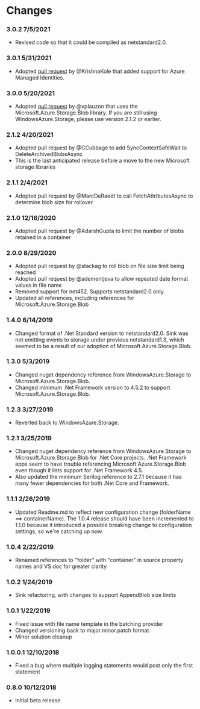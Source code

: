 # Changes

### 3.0.2 7/5/2021
* Revised code so that it could be compiled as netstandard2.0.

### 3.0.1 5/31/2021
* Adopted [pull request](https://github.com/chriswill/serilog-sinks-azureblobstorage/pull/79) by @KrishnaKole that added support for Azure Managed Identities.

### 3.0.0 5/20/2021
* Adopted [pull request](https://github.com/chriswill/serilog-sinks-azureblobstorage/pull/78) by @vplauzon that uses the Microsoft.Azure.Storage.Blob library. If you are still using WindowsAzure.Storage, please use version 2.1.2 or earlier.

### 2.1.2 4/20/2021
* Adopted pull request by @CCubbage to add SyncContextSafeWait to DeleteArchivedBlobsAsync
* This is the last anticipated release before a move to the new Microsoft storage libraries 

### 2.1.1 2/4/2021
* Adopted pull request by @MarcDeRaedt to call FetchAttributesAsync to determine blob size for rollover 

### 2.1.0 12/16/2020
* Adopted pull request by @AdarshGupta to limit the number of blobs retained in a container

### 2.0.0 8/29/2020
* Adopted pull request by @stackag to roll blob on file size limit being reached
* Adopted pull request by @adementjeva to allow repeated date format values in file name
* Removed support for net452. Supports netstandard2.0 only.
* Updated all references, including references for Microsoft.Azure.Storage.Blob

### 1.4.0 6/14/2019
* Changed format of .Net Standard version to netstandard2.0. Sink was not emitting events to storage 
under previous netstandard1.3, which seemed to be a result of our adoption of Microsoft.Azure.Storage.Blob.

### 1.3.0 5/3/2019
* Changed nuget dependency reference from WindowsAzure.Storage to Microsoft.Azure.Storage.Blob.
* Changed minimum .Net Framework version to 4.5.2 to support Microsoft.Azure.Storage.Blob.

### 1.2.3 3/27/2019
* Reverted back to WindowsAzure.Storage.

### 1.2.1 3/25/2019
* Changed nuget dependency reference from WindowsAzure.Storage to Microsoft.Azure.Storage.Blob for .Net Core projects. .Net Framework apps seem to have trouble referencing Microsoft.Azure.Storage.Blob even though it lists support for .Net Framework 4.5.
* Also updated the minimum Serilog reference to 2.7.1 because it has many fewer dependencies for both .Net Core and Framework.

### 1.1.1 2/26/2019
* Updated Readme.md to reflect new configuration change (folderName ==> containerName). The 1.0.4 release should have been incremented to 1.1.0 because it introduced a possible breaking change to configuration settings, so we're catching up now.

### 1.0.4 2/22/2019
* Renamed references to "folder" with "container" in source property names and VS doc for greater clarity

### 1.0.2 1/24/2019
* Sink refactoring, with changes to support AppendBlob size limits

### 1.0.1 1/22/2019
* Fixed issue with file name template in the batching provider
* Changed versioning back to major.minor.patch format
* Minor solution cleanup

### 1.0.0.1 12/10/2018
* Fixed a bug where multiple logging statements would post only the first statement

### 0.8.0 10/12/2018
* Initial beta release

